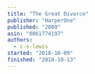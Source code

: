 ```yaml
---
title: "The Great Divorce"
publisher: "HarperOne"
published: "2009"
asin: "0061774197"
authors:
  - c-s-lewis
started: "2018-10-09"
finished: "2018-10-13"
---
```

